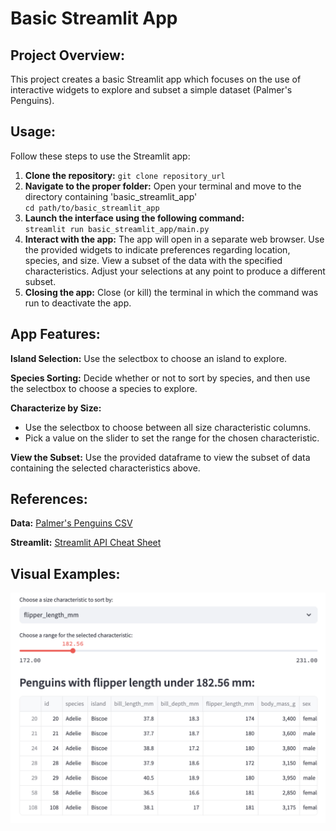 # Basic Streamlit App 
## Project Overview:
This project creates a basic Streamlit app which focuses on the use of interactive widgets to explore and subset a simple dataset (Palmer's Penguins).

## Usage:
Follow these steps to use the Streamlit app:
1. **Clone the repository:**
   `git clone repository_url`
2. **Navigate to the proper folder:** Open your terminal and move to the directory containing 'basic_streamlit_app'  
   `cd path/to/basic_streamlit_app`
3. **Launch the interface using the following command:**  
   `streamlit run basic_streamlit_app/main.py`
4. **Interact with the app:** The app will open in a separate web browser. Use the provided widgets to indicate preferences regarding location, species, and size. View a subset of the data with the specified characteristics. Adjust your selections at any point to produce a different subset.
5. **Closing the app:** Close (or kill) the terminal in which the command was run to deactivate the app. 

## App Features:
**Island Selection:** Use the selectbox to choose an island to explore.

**Species Sorting:** Decide whether or not to sort by species, and then use the selectbox to choose a species to explore. 

**Characterize by Size:** 
- Use the selectbox to choose between all size characteristic columns.
- Pick a value on the slider to set the range for the chosen characteristic.

**View the Subset:** Use the provided dataframe to view the subset of data containing the selected characteristics above. 

## References:
**Data:** [Palmer's Penguins CSV](https://github.com/llatimer031/Latimer-Data-Science-Portfolio/blob/main/basic-streamlit-app/data/penguins.csv)

**Streamlit:** [Streamlit API Cheat Sheet](https://docs.streamlit.io/develop/quick-reference/cheat-sheet)

## Visual Examples:
![Final Dataframe](Images/penguins-app.png)
